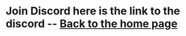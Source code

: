 <h1> Join Discord </h1?
  
  
  here is the link to the discord --
[Back to the home page](index.md)
